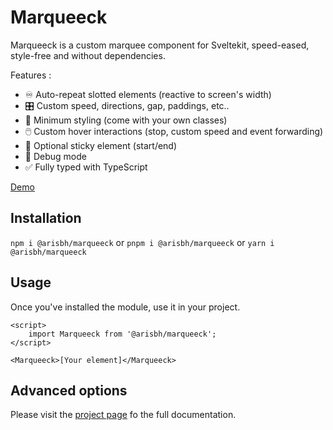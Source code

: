 # Marqueeck

Marqueeck is a custom marquee component for Sveltekit, speed-eased, style-free and without dependencies.

Features :

- ♾️ Auto-repeat slotted elements (reactive to screen's width)
- 🎛️ Custom speed, directions, gap, paddings, etc..
- 🧶 Minimum styling (come with your own classes)
- 🖱️ Custom hover interactions (stop, custom speed and event forwarding)
- 📍 Optional sticky element (start/end)
- 🐞 Debug mode
- ✅ Fully typed with TypeScript

[Demo](https://marqueeck.vercel.app)

## Installation

`npm i @arisbh/marqueeck`
or
`pnpm i @arisbh/marqueeck`
or
`yarn i @arisbh/marqueeck`

## Usage

Once you've installed the module, use it in your project.

```svelte
<script>
	import Marqueeck from '@arisbh/marqueeck';
</script>

<Marqueeck>[Your element]</Marqueeck>
```

## Advanced options

Please visit the [project page](https://marqueeck.vercel.app/) fo the full documentation.
